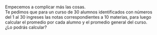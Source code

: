 Empecemos a complicar más las cosas.<br>Te pedimos que para un curso de 30 alumnos identificados con números del 1 al 30 ingreses las notas correspondientes a 10 materias, para luego calcular el promedio por cada alumno y el promedio general del curso.<br>¿Lo podrás calcular?